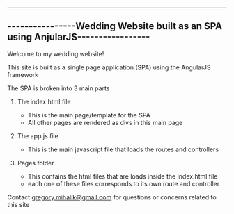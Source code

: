 --------------------------------------------------------------------------------
----------------Wedding Website built as an SPA using AnjularJS-----------------
--------------------------------------------------------------------------------

Welcome to my wedding website!

This site is built as a single page application (SPA) using the AngularJS 
framework

The SPA is broken into 3 main parts

1) The index.html file
    - This is the main page/template for the SPA
    - All other pages are rendered as divs in this main page

2) The app.js file
    - This is the main javascript file that loads the routes and controllers

3) Pages folder
    - This contains the html files that are loads inside the index.html file
    - each one of these files corresponds to its own route and controller

Contact gregory.mihalik@gmail.com for questions or concerns related to this site